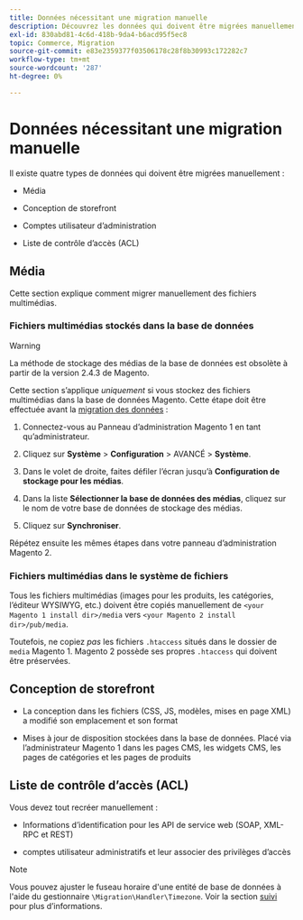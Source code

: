 ```yaml
---
title: Données nécessitant une migration manuelle
description: Découvrez les données qui doivent être migrées manuellement lors d’une migration de données de Magento 1 vers Magento 2 et comment le faire.
exl-id: 830abd81-4c6d-418b-9da4-b6acd95f5ec8
topic: Commerce, Migration
source-git-commit: e83e2359377f03506178c28f8b30993c172282c7
workflow-type: tm+mt
source-wordcount: '287'
ht-degree: 0%

---
```


# Données nécessitant une migration manuelle

Il existe quatre types de données qui doivent être migrées manuellement :

* Média

* Conception de storefront

* Comptes utilisateur d’administration

* Liste de contrôle d’accès (ACL)

## Média

Cette section explique comment migrer manuellement des fichiers multimédias.

### Fichiers multimédias stockés dans la base de données

>[!WARNING]
>
>La méthode de stockage des médias de la base de données est obsolète à partir de la version 2.4.3 de Magento.


Cette section s’applique *uniquement* si vous stockez des fichiers multimédias dans la base de données Magento. Cette étape doit être effectuée avant la [migration des données](data.md) :

1. Connectez-vous au Panneau d’administration Magento 1 en tant qu’administrateur.

1. Cliquez sur **Système** > **Configuration** > AVANCÉ > **Système**.

1. Dans le volet de droite, faites défiler l’écran jusqu’à **Configuration de stockage pour les médias**.

1. Dans la liste **Sélectionner la base de données des médias**, cliquez sur le nom de votre base de données de stockage des médias.

1. Cliquez sur **Synchroniser**.

Répétez ensuite les mêmes étapes dans votre panneau d’administration Magento 2.

### Fichiers multimédias dans le système de fichiers

Tous les fichiers multimédias (images pour les produits, les catégories, l’éditeur WYSIWYG, etc.) doivent être copiés manuellement de `<your Magento 1 install dir>/media` vers `<your Magento 2 install dir>/pub/media`.

Toutefois, ne copiez *pas* les fichiers `.htaccess` situés dans le dossier de `media` Magento 1. Magento 2 possède ses propres `.htaccess` qui doivent être préservées.

## Conception de storefront

* La conception dans les fichiers (CSS, JS, modèles, mises en page XML) a modifié son emplacement et son format

* Mises à jour de disposition stockées dans la base de données. Placé via l’administrateur Magento 1 dans les pages CMS, les widgets CMS, les pages de catégories et les pages de produits

## Liste de contrôle d’accès (ACL)

Vous devez tout recréer manuellement :

* Informations d’identification pour les API de service web (SOAP, XML-RPC et REST)

* comptes utilisateur administratifs et leur associer des privilèges d’accès

>[!NOTE]
>
>Vous pouvez ajuster le fuseau horaire d&#39;une entité de base de données à l&#39;aide du gestionnaire `\Migration\Handler\Timezone`. Voir la section [suivi](follow-up.md) pour plus d’informations.
